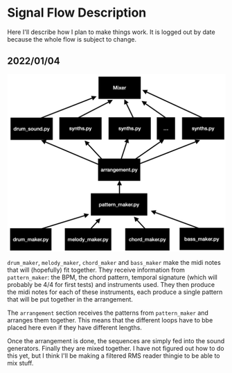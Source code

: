 # Signal Flow Description

Here I'll describe how I plan to make things work. It is logged out by date because the whole flow is subject to change.

## 2022/01/04

![](flow_chart_1.png)

`drum_maker`, `melody_maker`, `chord_maker` and `bass_maker` make the midi notes that will (hopefully) fit together. They receive information from `pattern_maker`: the BPM, the chord pattern, temporal signature (which will probably be 4/4 for first tests) and instruments used. They then produce the midi notes for each of these instruments, each produce a single pattern that will be put together in the arrangement.

The `arrangement` section receives the patterns from `pattern_maker` and arranges them together. This means that the different loops have to bbe placed here even if they have different lengths.

Once the arrangement is done, the sequences are simply fed into the sound generators. Finally they are mixed together. I have not figured out how to do this yet, but I think I'll be making a filtered RMS reader thingie to be able to mix stuff.


